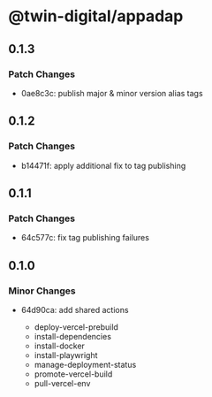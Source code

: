 # @twin-digital/appadap

## 0.1.3

### Patch Changes

- 0ae8c3c: publish major & minor version alias tags

## 0.1.2

### Patch Changes

- b14471f: apply additional fix to tag publishing

## 0.1.1

### Patch Changes

- 64c577c: fix tag publishing failures

## 0.1.0

### Minor Changes

- 64d90ca: add shared actions

  - deploy-vercel-prebuild
  - install-dependencies
  - install-docker
  - install-playwright
  - manage-deployment-status
  - promote-vercel-build
  - pull-vercel-env
